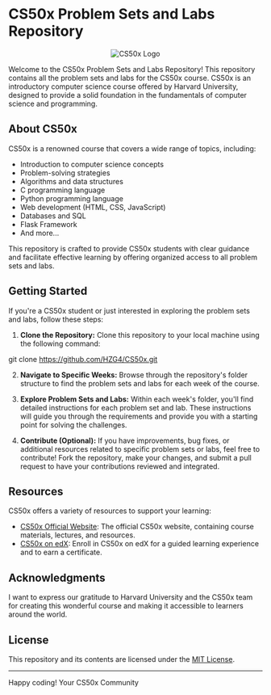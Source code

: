 # CS50x Problem Sets and Labs Repository

<p align="center">
  <img src="https://github.com/HZG4/CS50x/assets/106840364/3da4f157-6b4c-4e4c-ae11-6c569600abce" alt="CS50x Logo">
</p>

Welcome to the CS50x Problem Sets and Labs Repository! This repository contains all the problem sets and labs for the CS50x course. CS50x is an introductory computer science course offered by Harvard University, designed to provide a solid foundation in the fundamentals of computer science and programming.

## About CS50x

CS50x is a renowned course that covers a wide range of topics, including:

- Introduction to computer science concepts
- Problem-solving strategies
- Algorithms and data structures
- C programming language
- Python programming language
- Web development (HTML, CSS, JavaScript)
- Databases and SQL
- Flask Framework
- And more...

This repository is crafted to provide CS50x students with clear guidance and facilitate effective learning by offering organized access to all problem sets and labs.


## Getting Started

If you're a CS50x student or just interested in exploring the problem sets and labs, follow these steps:

1. **Clone the Repository:** Clone this repository to your local machine using the following command:

git clone https://github.com/HZG4/CS50x.git


2. **Navigate to Specific Weeks:** Browse through the repository's folder structure to find the problem sets and labs for each week of the course.

3. **Explore Problem Sets and Labs:** Within each week's folder, you'll find detailed instructions for each problem set and lab. These instructions will guide you through the requirements and provide you with a starting point for solving the challenges.

4. **Contribute (Optional):** If you have improvements, bug fixes, or additional resources related to specific problem sets or labs, feel free to contribute! Fork the repository, make your changes, and submit a pull request to have your contributions reviewed and integrated.

## Resources

CS50x offers a variety of resources to support your learning:

- [CS50x Official Website](https://cs50.harvard.edu/x/2023/): The official CS50x website, containing course materials, lectures, and resources.
- [CS50x on edX](https://www.edx.org/course/cs50s-introduction-to-computer-science): Enroll in CS50x on edX for a guided learning experience and to earn a certificate.

## Acknowledgments

I want to express our gratitude to Harvard University and the CS50x team for creating this wonderful course and making it accessible to learners around the world.

## License

This repository and its contents are licensed under the [MIT License](LICENSE).

---

Happy coding!
Your CS50x Community


